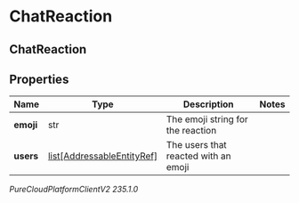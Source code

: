 # ChatReaction

## ChatReaction

## Properties

|Name | Type | Description | Notes|
|------------ | ------------- | ------------- | -------------|
| **emoji** | str | The emoji string for the reaction | |
| **users** | [list[AddressableEntityRef]](AddressableEntityRef) | The users that reacted with an emoji | |



_PureCloudPlatformClientV2 235.1.0_
